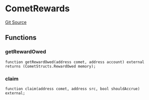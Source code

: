# CometRewards
[Git Source](https://github.com/SyncCode2017/yield-aggregator-hh/blob/9547b64ff0dde35cf66a54081393a0499b5c1eda/contracts/interfaces/IComet.sol)


## Functions
### getRewardOwed


```solidity
function getRewardOwed(address comet, address account) external returns (CometStructs.RewardOwed memory);
```

### claim


```solidity
function claim(address comet, address src, bool shouldAccrue) external;
```

